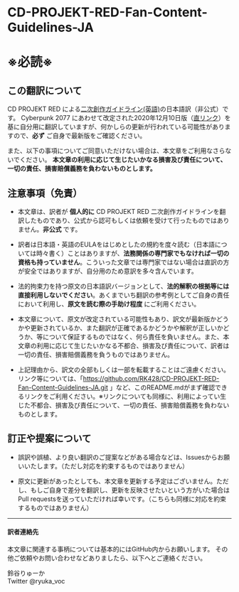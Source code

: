 # CD-PROJEKT-RED-Fan-Content-Guidelines-JA
# __※必読※__

## この翻訳について
CD PROJEKT RED による[二次創作ガイドライン(英語)](https://cdprojektred.com/fan-content/)の日本語訳（非公式）です。
Cyberpunk 2077 にあわせて改定された2020年12月10日版（[直リンク](https://cdn-l.cdprojektred.com/CDPR_Fan_Content_Guidelines_2020-12-10.pdf)）を基に自分用に翻訳していますが、何かしらの更新が行われている可能性がありますので、__必ず__ ご自身で最新版をご確認ください。

また、以下の事項についてご同意いただけない場合は、本文章をご利用なさらないでください。
__本文章の利用に応じて生じたいかなる損害及び責任について、一切の責任、損害賠償義務を負わないものとします。__

## 注意事項（免責）

* 本文章は、訳者が __個人的に__ CD PROJEKT RED 二次創作ガイドラインを翻訳したものであり、公式から認可もしくは依頼を受けて行ったものではありません。__非公式__ です。

* 訳者は日本語・英語のEULAをはじめとしたの規約を度々読む（日本語については時々書く）ことはありますが、__法務関係の専門家でもなければ一切の資格も持っていません__。こういった文章では専門家ではない場合は直訳の方が安全ではありますが、自分用のため意訳を多々含んでいます。

* 法的拘束力を持つ原文の日本語訳バージョンとして、__法的解釈の根拠等には直接利用しないでください__。あくまでいち翻訳の参考例としてご自身の責任において利用し、__原文を読む際の手助け程度__ にご利用ください。

* 本文章について、原文が改定されている可能性もあり、訳文が最新版かどうかや更新されているか、また翻訳が正確であるかどうかや解釈が正しいかどうか、等について保証するものではなく、何ら責任を負いません。また、本文章の利用に応じて生じたいかなる不都合、損害及び責任について、訳者は一切の責任、損害賠償義務を負うものではありません。

* 上記理由から、訳文の全部もしくは一部を転載することはご遠慮ください。リンク等については、「https://github.com/RK428/CD-PROJEKT-RED-Fan-Content-Guidelines-JA.git 」など、このREADME.mdがまず確認できるリンクをご利用ください。※リンクについても同様に、利用によってい生じた不都合、損害及び責任について、一切の責任、損害賠償義務を負わないものとします。


## 訂正や提案について

* 誤訳や誤植、より良い翻訳のご提案などがある場合などは、Issuesからお願いいたします。（ただし対応を約束するものではありません）

* 原文に更新があったとしても、本文章を更新する予定はございません。ただし、もしご自身で差分を翻訳し、更新を反映させたいという方がいた場合はPull requestsを送っていただければ幸いです。（こちらも同様に対応を約束するものではありません）

---
#### 訳者連絡先

本文章に関連する事柄については基本的にはGitHub内からお願いします。
その他ご依頼やお問い合わせなどありましたら、以下へとご連絡ください。

鈴谷りゅーか  
Twitter @ryuka_voc
